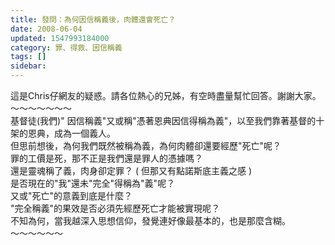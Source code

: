 ```yaml
---
title: 發問：為何因信稱義後，肉體還會死亡？
date: 2008-06-04
updated: 1547993184000
category: 罪、得救、因信稱義
tags: []
sidebar: 
---
```


<p>這是Chris仔網友的疑惑。請各位熱心的兄姊，有空時盡量幫忙回答。謝謝大家。<!--more-->～～～～～～～<br/>基督徒(我們)" 因信稱義"又或稱"憑著恩典因信得稱為義"，以至我們靠著基督的十架的恩典，成為一個義人。<br/>但思前想後，為何我們既然被稱為義，為何肉體卻還要經歷"死亡"呢？<br/>罪的工價是死，那不正是我們還是罪人的憑據嗎？<br/>還是靈魂稱了義，肉身卻定罪？ ( 但那又有點諾斯底主義之感 )<br/>是否現在的"我"還未"完全"得稱為"義"呢？<br/>又或"死亡"的意義到底是什麼？<br/>"完全稱義"的果效是否必須先經歷死亡才能被實現呢？ <br/>不知為何，當我越深入思想信仰，發覺連好像最基本的，也是那麼含糊。<br/>～～～～～～</p>